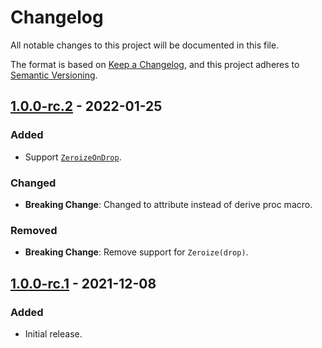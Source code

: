 # Changelog
All notable changes to this project will be documented in this file.

The format is based on [Keep a Changelog](https://keepachangelog.com/en/1.0.0/),
and this project adheres to [Semantic Versioning](https://semver.org/spec/v2.0.0.html).

## [1.0.0-rc.2] - 2022-01-25
### Added
- Support [`ZeroizeOnDrop`](https://docs.rs/zeroize/1.5.0/zeroize/trait.ZeroizeOnDrop.html).

### Changed
- **Breaking Change**: Changed to attribute instead of derive proc macro.

### Removed
- **Breaking Change**: Remove support for `Zeroize(drop)`.

## [1.0.0-rc.1] - 2021-12-08
### Added
- Initial release.

[1.0.0-rc.2]: https://github.com/ModProg/derive-where/compare/v1.0.0-rc.1...v1.0.0-rc.2
[1.0.0-rc.1]: https://github.com/ModProg/derive-where/releases/tag/v1.0.0-rc.1
